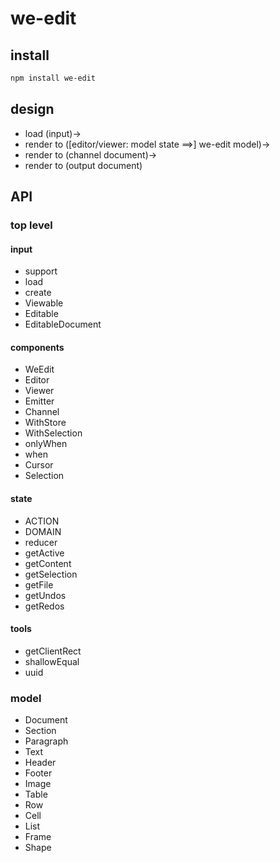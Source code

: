 # we-edit

## install
```sh
npm install we-edit
```

## design
* load (input)->
* render to ([editor/viewer: model state ==>] we-edit model)->
* render to (channel document)->
* render to (output document)


## API

### top level

#### input
* support
* load
* create
* Viewable
* Editable
* EditableDocument

#### components
* WeEdit
* Editor
* Viewer
* Emitter
* Channel
* WithStore
* WithSelection
* onlyWhen
* when
* Cursor
* Selection


#### state
* ACTION
* DOMAIN
* reducer
* getActive
* getContent
* getSelection
* getFile
* getUndos
* getRedos

#### tools
* getClientRect
* shallowEqual
* uuid

### model
* Document
* Section
* Paragraph
* Text
* Header
* Footer
* Image
* Table
* Row
* Cell
* List
* Frame
* Shape
